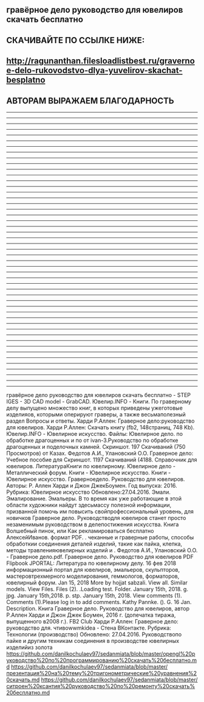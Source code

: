гравёрное дело руководство для ювелиров скачать бесплатно
--------------------------------------------------
СКАЧИВАЙТЕ ПО ССЫЛКЕ НИЖЕ:
--------------------------------------------------
http://ragunanthan.filesloadlistbest.ru/gravernoe-delo-rukovodstvo-dlya-yuvelirov-skachat-besplatno
--------------------------------------------------
АВТОРАМ ВЫРАЖАЕМ БЛАГОДАРНОСТЬ
--------------------------------------------------
--------------------------------------------------
--------------------------------------------------
--------------------------------------------------
--------------------------------------------------
--------------------------------------------------
--------------------------------------------------
--------------------------------------------------
--------------------------------------------------
--------------------------------------------------
--------------------------------------------------
--------------------------------------------------
--------------------------------------------------
--------------------------------------------------
--------------------------------------------------
--------------------------------------------------
--------------------------------------------------
--------------------------------------------------
--------------------------------------------------
--------------------------------------------------
--------------------------------------------------
--------------------------------------------------
--------------------------------------------------
--------------------------------------------------
--------------------------------------------------
--------------------------------------------------
--------------------------------------------------
--------------------------------------------------
--------------------------------------------------
--------------------------------------------------
--------------------------------------------------
--------------------------------------------------
--------------------------------------------------
--------------------------------------------------
--------------------------------------------------
--------------------------------------------------
--------------------------------------------------
--------------------------------------------------
--------------------------------------------------
--------------------------------------------------
--------------------------------------------------
--------------------------------------------------
--------------------------------------------------
--------------------------------------------------
--------------------------------------------------
--------------------------------------------------
--------------------------------------------------
--------------------------------------------------
--------------------------------------------------
--------------------------------------------------
гравёрное дело руководство для ювелиров скачать бесплатно - STEP  IGES - 3D CAD model - GrabCAD. Ювелир.INFO - Книги. По граверному делу выпущено множество книг, в которых приведены ужеготовые изделияов, которыми оперируют граверы, а также весьмаполезный раздел  Вопросы и ответы.  Харди Р.Аллен: Граверное дело:руководство для ювелиров. Харди Р.Аллен:  Скачать книгу (fb2, 148страниц, 748 Kb). Ювелир.INFO - Ювелирное искусство. Файлы: Ювелирное дело.  по обработке драгоценных и по от ivan-3.Руководство по обработке драгоценных и поделочных камней. Скриншот. 197 Скачиваний (750 Просмотров)  от Казах. Федотов А.И., Улановский О.О. Граверное дело: Учебное пособие для Скриншот.  1197 Скачиваний (4188. Справочник для ювелиров. ЛитератураКниги по ювелирному. Ювелирное дело - Металлический форум. Книги - Ювелирное искусство.  Книги - Ювелирное искусство. Граверноедело. Руководство для ювелиров. Авторы: Р. Аллен Харди и Джон ДжекБоумен. Год выпуска: 2016. Рубрика: Ювелирное искусство  Обновлено:27.04.2016. Эмали. Эмалирование. Эмальеры. В то время как уже работающие в этой области художники найдут здесьмассу полезной информации, призванной помочь им повысить свойпрофессиональный уровень, для новичков Граверное дело. Руководстводля ювелиров станет просто незаменимым руководством в делепостижения искусства. Книга Волшебный пинок, или Как рекламироваться бесплатно АлексейИванов. формат PDF. . чеканные и граверные работы, способы обработкии соединения деталей изделий, такие как пайка, клепка, методы травленияювелирных изделий и . Федотов А.И., Улановский О.О. - Граверное дело.pdf. Граверное дело. Руководство для ювелиров  PDF Flipbook
JPORTAL: Литература по ювелирному делу. 16 фев 2018  информационный портал для ювелиров, эмальеров, скульпторов, мастеровтрехмерного моделирования, геммологов, форматоров, ювелирный форум. Jan 15, 2018  More by hojjat sabzali. View all. Similar models. View Files. Files (2).   .Loading  test. Folder. January 15th, 2018. g. jpg. January 15th,2018. p. stp. January 15th, 2018. View comments (1). Comments (1).Please log in to add comments. Kathy Pannke. (). G. 16 Jan. Description. Книга Граверное дело. Руководство для ювелиров, автор Р.Аллен Харди и Джон Джек Боумен, 2016 г. (допечатка тиража, выпущенного в2008 г.). FB2 Club  Харди Р.Аллен: Граверное дело: руководство для. чтивоwwmkidea - Стена  ВКонтакте. Рубрика: Технологии (производство)  Обновлено: 27.04.2016. Руководствопо пайке и другим техникам соединения в производстве ювелирных изделийиз золота
https://github.com/danilkochulaev97/sedanmiata/blob/master/opengl%20руководство%20по%20программированию%20скачать%20бесплатно.md
https://github.com/danilkochulaev97/sedanmiata/blob/master/презентация%20на%20тему%20тригонометрические%20уравнения%20скачать.md
https://github.com/danilkochulaev97/sedanmiata/blob/master/ситроен%20ксантия%20руководство%20по%20ремонту%20скачать%20бесплатно.md